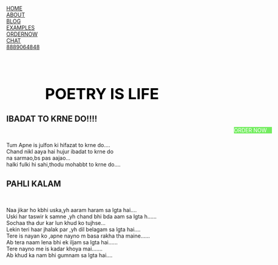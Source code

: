 <!DOCTYPE html>
<html>
<head>
<style>
*{
margin:0;
padding:0;

}
ul {    display: inline;
    list-style-type: none;
    margin: 0;
    padding: 0;

    overflow: hidden;
    background-color: #333;
}
div.box{
    background-color: #74ED61;
    color:white;
    width: 100px;
  
    padding: 25px;
    margin-top:-360px;
	margin-left:600px;
}

li {    display: inline;
    float: left;
	width:150px;
	display:inline;
}

li a {
font-size:20px;
float:left;
    display: inline;
    color: white;
    text-align: center;
    padding: 14px 16px;
    text-decoration: none;
}

li a:hover {
    background-color: #111;
}

.rups{
font-size:20px;

color:black;
padding:20px;
margin-top:110px;
margin-left:80px;
margin-right:80px;
height:120px;
width:30%;
}

.tuks{
font-size:20px;
color:black;
padding:20px;
margin-left:830px;
margin-right:150px;
margin-top:-160px;
margin-bottom:40px;
width:30%;
height:200px;


}


body{
background-image:url(ink.jpg);


}

</style>
</head>
<body>
<ul>
<li><a href="#">HOME</a></li>
<li><a href="#">ABOUT</a></li>
<li><a href="#">BLOG </a>
<li><a href="#">EXAMPLES</a></li>
<li><a href="#">ORDERNOW</a></li>
<li><a href="#">CHAT</a></li>

<li><a href="#">8889064848</a></li>

</ul><br>
<br>

<center>
<h1 style="text-align:center;color:black;font-size:40px;display:inline-block;">POETRY IS LIFE</h1>
</center>
<div class="rups">
  <h2>IBADAT TO KRNE DO!!!!</h2><br><br>
  
  
  <p> Tum Apne is julfon ki hifazat to krne do....<br>
Chand nikl aaya hai hujur ibadat to krne do<br>
na sarmao,bs pas aajao...<br>
halki fulki hi sahi,thodu mohabbt to krne do....<br>

</p>
</div> 
<div class="tuks">
  <h2>PAHLI KALAM</h2><br><br>
  
  
  <p>Naa jikar ho kbhi uska,yh aaram haram sa lgta hai....<br>
Uski har taswir k samne ,yh chand bhi bda aam sa lgta h......<br>
Sochaa tha dur kar lun khud ko tujhse...<br>
Lekin teri haar jhalak par ,yh dil belagam sa lgta hai....<br>
Tere is nayan ko ,apne nayno m basa rakha tha maine......<br>
Ab tera naam lena bhi ek iljam sa lgta hai......<br>
Tere nayno me is kadar khoya mai.......<br>
Ab khud ka nam bhi gumnam sa lgta hai....</p>

</div> 


<div class="box">ORDER NOW </div>



</body>
</html>
